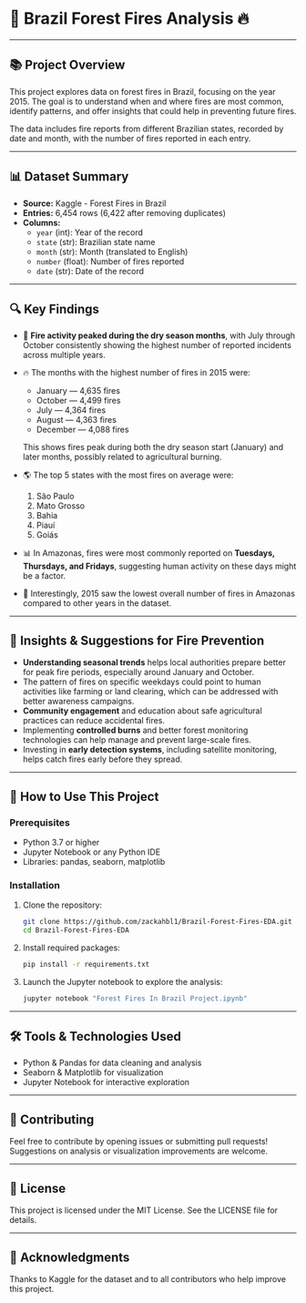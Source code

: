 # 🌿 Brazil Forest Fires Analysis 🔥

---

## 📚 Project Overview

This project explores data on forest fires in Brazil, focusing on the year 2015. The goal is to understand when and where fires are most common, identify patterns, and offer insights that could help in preventing future fires.

The data includes fire reports from different Brazilian states, recorded by date and month, with the number of fires reported in each entry.

---

## 📊 Dataset Summary

- **Source:** Kaggle - Forest Fires in Brazil  
- **Entries:** 6,454 rows (6,422 after removing duplicates)  
- **Columns:**
  - `year` (int): Year of the record
  - `state` (str): Brazilian state name
  - `month` (str): Month (translated to English)
  - `number` (float): Number of fires reported
  - `date` (str): Date of the record

---

## 🔍 Key Findings

- 📅 **Fire activity peaked during the dry season months**, with July through October consistently showing the highest number of reported incidents across multiple years.
- 🔥 The months with the highest number of fires in 2015 were:
  - January — 4,635 fires
  - October — 4,499 fires
  - July — 4,364 fires
  - August — 4,363 fires
  - December — 4,088 fires  

  This shows fires peak during both the dry season start (January) and later months, possibly related to agricultural burning.
- 🌎 The top 5 states with the most fires on average were:
  1. São Paulo
  2. Mato Grosso
  3. Bahia
  4. Piauí
  5. Goiás
- 📊 In Amazonas, fires were most commonly reported on **Tuesdays, Thursdays, and Fridays**, suggesting human activity on these days might be a factor.
- 🔽 Interestingly, 2015 saw the lowest overall number of fires in Amazonas compared to other years in the dataset.

---

## 🌱 Insights & Suggestions for Fire Prevention

- **Understanding seasonal trends** helps local authorities prepare better for peak fire periods, especially around January and October.
- The pattern of fires on specific weekdays could point to human activities like farming or land clearing, which can be addressed with better awareness campaigns.
- **Community engagement** and education about safe agricultural practices can reduce accidental fires.
- Implementing **controlled burns** and better forest monitoring technologies can help manage and prevent large-scale fires.
- Investing in **early detection systems**, including satellite monitoring, helps catch fires early before they spread.

---

## 🚀 How to Use This Project

### Prerequisites

- Python 3.7 or higher  
- Jupyter Notebook or any Python IDE  
- Libraries: pandas, seaborn, matplotlib  

### Installation

1. Clone the repository:

    ```bash
    git clone https://github.com/zackahbl1/Brazil-Forest-Fires-EDA.git
    cd Brazil-Forest-Fires-EDA
    ```

2. Install required packages:

    ```bash
    pip install -r requirements.txt
    ```

3. Launch the Jupyter notebook to explore the analysis:

    ```bash
    jupyter notebook "Forest Fires In Brazil Project.ipynb"
    ```

---

## 🛠 Tools & Technologies Used

- Python & Pandas for data cleaning and analysis  
- Seaborn & Matplotlib for visualization  
- Jupyter Notebook for interactive exploration  

---

## 🤝 Contributing

Feel free to contribute by opening issues or submitting pull requests! Suggestions on analysis or visualization improvements are welcome.

---

## 📄 License

This project is licensed under the MIT License. See the LICENSE file for details.

---

## 🙏 Acknowledgments

Thanks to Kaggle for the dataset and to all contributors who help improve this project.

